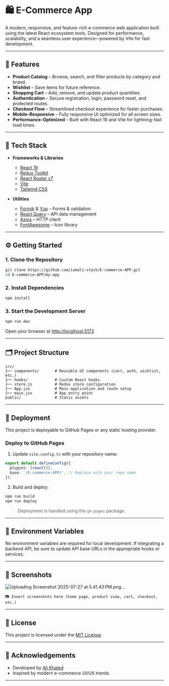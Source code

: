 

# 🛍️ E-Commerce App

A modern, responsive, and feature-rich e-commerce web application built using the latest React ecosystem tools. Designed for performance, scalability, and a seamless user experience—powered by Vite for fast development.

---

## 🚀 Features

* **Product Catalog** – Browse, search, and filter products by category and brand.
* **Wishlist** – Save items for future reference.
* **Shopping Cart** – Add, remove, and update product quantities.
* **Authentication** – Secure registration, login, password reset, and protected routes.
* **Checkout Flow** – Streamlined checkout experience for faster purchases.
* **Mobile-Responsive** – Fully responsive UI optimized for all screen sizes.
* **Performance-Optimized** – Built with React 19 and Vite for lightning-fast load times.

---

## 🧰 Tech Stack

* **Frameworks & Libraries**

  * [React 19](https://react.dev/)
  * [Redux Toolkit](https://redux-toolkit.js.org/)
  * [React Router v7](https://reactrouter.com/)
  * [Vite](https://vitejs.dev/)
  * [Tailwind CSS](https://tailwindcss.com/)

* **Utilities**

  * [Formik](https://formik.org/) & [Yup](https://github.com/jquense/yup) – Forms & validation
  * [React Query](https://tanstack.com/query/latest) – API data management
  * [Axios](https://axios-http.com/) – HTTP client
  * [FontAwesome](https://fontawesome.com/) – Icon library

---

## ⚙️ Getting Started

### 1. Clone the Repository

```bash
git clone https://github.com/iamali-stack/E-commerce-APP.git
cd E-commerce-APP/my-app
```

### 2. Install Dependencies

```bash
npm install
```

### 3. Start the Development Server

```bash
npm run dev
```

Open your browser at [http://localhost:5173](http://localhost:5173)

---

## 🗂️ Project Structure

```
src/
├── components/       # Reusable UI components (cart, auth, wishlist, etc.)
├── hooks/            # Custom React hooks
├── store.js          # Redux store configuration
├── App.jsx           # Main application and route setup
├── main.jsx          # App entry point
public/               # Static assets
```

---

## 🚢 Deployment

This project is deployable to GitHub Pages or any static hosting provider.

### Deploy to GitHub Pages

1. Update `vite.config.ts` with your repository name:

```ts
export default defineConfig({
  plugins: [react()],
  base: '/E-commerce-APP/', // Replace with your repo name
});
```

2. Build and deploy:

```bash
npm run build
npm run deploy
```

> Deployment is handled using the `gh-pages` package.

---

## 🔐 Environment Variables

No environment variables are required for local development. If integrating a backend API, be sure to update API base URLs in the appropriate hooks or services.

---

## 📸 Screenshots

![Uploading Screenshot 2025-07-27 at 5.41.43 PM.png…]()



```
📷 Insert screenshots here (home page, product view, cart, checkout, etc.)
```

---

## 📄 License

This project is licensed under the [MIT License](LICENSE).

---

## 🙌 Acknowledgements

* Developed by [Ali Khaled](https://github.com/iamali-stack)
* Inspired by modern e-commerce UI/UX trends

---

